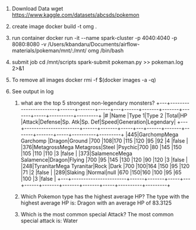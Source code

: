 1) Download Data
wget https://www.kaggle.com/datasets/abcsds/pokemon

2) create image
 docker build -t omg .

3) run container
docker run -it --name spark-cluster -p 4040:4040 -p 8080:8080 -v /Users/kbandaru/Documents/airflow-materials/pokeman/mnt/:/mnt/ omg /bin/bash

4) submit job 
cd /mnt/scripts
spark-submit pokeman.py  >> pokeman.log 2>&1

5) To remove all images
docker rmi -f $(docker images -a -q)

6) See output in log

    1) what are the top 5 strongest non-legendary monsters?
    +---+-----------------------+------+-------+-----+---+------+-------+-------+-------+-----+----------+---------+
    |#  |Name                   |Type 1|Type 2 |Total|HP |Attack|Defense|Sp. Atk|Sp. Def|Speed|Generation|Legendary|
    +---+-----------------------+------+-------+-----+---+------+-------+-------+-------+-----+----------+---------+
    |445|GarchompMega Garchomp  |Dragon|Ground |700  |108|170   |115    |120    |95     |92   |4         |false    |
    |376|MetagrossMega Metagross|Steel |Psychic|700  |80 |145   |150    |105    |110    |110  |3         |false    |
    |373|SalamenceMega Salamence|Dragon|Flying |700  |95 |145   |130    |120    |90     |120  |3         |false    |
    |248|TyranitarMega Tyranitar|Rock  |Dark   |700  |100|164   |150    |95     |120    |71   |2         |false    |
    |289|Slaking                |Normal|null   |670  |150|160   |100    |95     |65     |100  |3         |false    |
    +---+-----------------------+------+-------+-----+---+------+-------+-------+-------+-----+----------+---------+

    2) Which Pokemon type has the highest average HP?
    The type with the highest average HP is: Dragon with an average HP of 83.3125

    3) Which is the most common special Attack?
    The most common special attack is:	  Water
